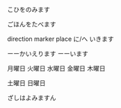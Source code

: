 

こひをのみます

ごほんをたべます

direction marker
place に/へ いきます

ーーかいえります
ーーいます

月曜日
火曜日
水曜日
金曜日
木曜日

土曜日
日曜日


ざしはよみますん


